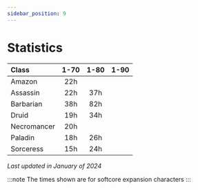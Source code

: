 ```yaml
---
sidebar_position: 9
---
```


# Statistics

|  Class      |  1-70  |  1-80  |  1-90  |
|:------------|:------:|:------:|:------:|
| Amazon      | 22h    |        |        |
| Assassin    | 22h    | 37h    |        |
| Barbarian   | 38h    | 82h	  |        |
| Druid       | 19h    | 34h    |        |
| Necromancer | 20h    |        |        |
| Paladin     | 18h    | 26h    |        |
| Sorceress   | 15h    | 24h    |        |

_Last updated in January of 2024_

:::note
The times shown are for softcore expansion characters
:::